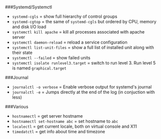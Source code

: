 ###Systemd/Systemctl

+ `systemd-cgls` = show full hierarchy of control groups
+ `systemd-cgtop` = the same of `systemd-cgls` but ordered by CPU, memory and disk I/O load
+ `systemctl kill apache` = kill all processes associated with apache server
+ `systemctl daemon-reload` = reload a service configuration
+ `systemctl list-unit-files` = show a full list of installed unit along with their state
+ `systemctl --failed` = show failed units
+ `systemctl isolate runlevel3.target` = switch to run level 3. Run level 5 is named `graphical.target`

###Journal

+ `journalctl -o verbose` = Enable verbose output for systemd's journal
+ `journalctl -e` = Jumps directly at the end of the log (in conjuction with less)

###Various

+ `hostnamectl` = get server hostname
+ `hostnamectl set-hostname abc` = set hostname to `abc`
+ `localectl` = get current locale, both on virtual console and X11
+ `timedatctl` = get info about time and timezone
